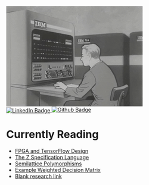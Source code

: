 <head>
<link rel="icon" href= "https://raw.githubusercontent.com/KyleGortych/KyleGortych.github.io/main/wizard.png"/>
</head>
  
<img align="center" src="https://raw.githubusercontent.com/KyleGortych/KyleGortych/main/githubprofile.gif">

  <div id="badges">
    <a href="your-linkedin-URL">
      <img align="center" src="https://img.shields.io/badge/LinkedIn-white?style=plastic&logo=linkedin&logoColor=blue" height="20" alt="LinkedIn Badge"/>
    </a>
    <a href="https://github.com/KyleGortych">
      <img src="https://img.shields.io/badge/Github-white?style=plastic&logo=github&logoColor=black" height="20" alt="Github Badge"/>
    </a>
  </div>
  
# Currently Reading
- <a href="https://cs.stanford.edu/people/shadjis/IEEE_FPL2019_Hadjis.pdf" target="_blank">FPGA and TensorFlow Design</a>
- <a href="https://formal.kastel.kit.edu/~beckert/teaching/Spezifikation-SS04/11Z.pdf" target="_blank">The Z Specification Language</a>
- <a href="https://wwwpub.zih.tu-dresden.de/~bodirsky/Graph-Homomorphisms.pdf#page=20" target="_blank">Semilattice Polymorphisms</a>
- <a href="https://cyberleninka.org/article/n/1097585.pdf#page=4" target="_blank">Example Weighted Decision Matrix</a>
- <a href="your-research-url" target="_blank">Blank research link</a>
